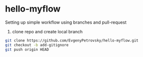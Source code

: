 # hello-myflow

Setting up simple workflow using branches and pull-request

1. clone repo and create local branch

```sh
git clone https://github.com/EvgenyPetrovsky/hello-myflow.git
git checkout -b add-gitignore
git push origin HEAD
```
